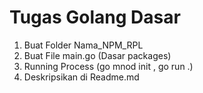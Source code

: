 # Tugas Golang Dasar

1. Buat Folder Nama_NPM_RPL
2. Buat File main.go (Dasar packages)
3. Running Process (go mnod init , go run .)
4. Deskripsikan di Readme.md
